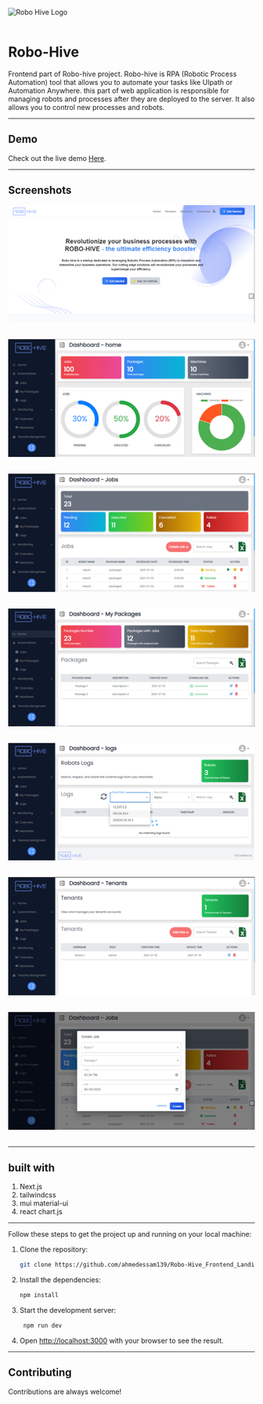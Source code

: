

![Robo Hive Logo](/public/logos/main_logo.svg)
<br>
<br>



# Robo-Hive
Frontend part of Robo-hive project. Robo-hive is RPA
(Robotic Process Automation) tool that allows you to
automate your tasks like UIpath or Automation Anywhere. this part of web application is responsible for managing robots and processes after they are deployed to the server. It also allows you to control new processes and robots.

---


## Demo
Check out the live demo [Here](https://robo-hive-frontend-landingpage-dashboard.vercel.app/).

---

## Screenshots

![Landing page](/public/screenShots/landing1.png)
<br>
<br>

![Dashboard](/public/screenShots/dashboard-home.png)
<br>
<br>

![Dashboard](/public/screenShots/dashboard-jobs.png)
<br>
<br>

![Dashboard](/public/screenShots/dashboard-packages.png)
<br>
<br>

![Dashboard](/public/screenShots/dashboard-logs.png)
<br>
<br>

![Dashboard](/public/screenShots/dashboard-tenants.png)
<br>
<br>

![Dashboard](/public/screenShots/create-job.png)
<br>
<br>


---

## built with
1. Next.js
2. tailwindcss
3. mui material-ui
4. react chart.js

---


Follow these steps to get the project up and running on your local machine:

1. Clone the repository:

   ```bash
   git clone https://github.com/ahmedessam139/Robo-Hive_Frontend_Landingpage-Dashboard
    ```
2. Install the dependencies:

   ```bash
   npm install
   ```
3. Start the development server:

   ```bash
    npm run dev
    ```
4. Open [http://localhost:3000](http://localhost:3000) with your browser to see the result.

---

## Contributing

Contributions are always welcome!   

